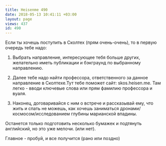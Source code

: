 ```yaml
---
title: Heisenme 490
date: 2018-05-13 10:41:11 +03:00
layout: page
views: 437
id: 490
---
```


Если ты хочешь поступить в Сколтех (прям очень-очень), то в первую очередь тебе надо:

1. Выбрать направление, интересующее тебя больше других, желательно иметь публикации и бэкграунд по выбранному направлению.

2. Далее тебе надо найти профессора, ответственного за данное направление в Сколтехе.Тут тебе поможет сайт: skos.heisen.me. Там легко - вводи ключевые слова или прям фамилию профессора и вуаля.

3. Наконец, договаривайся с ним о встрече и рассказывай ему, что жить и спать не можешь, как хочешь заниматься дронами/космосом/исследованием глубины марианской впадины.

Останется только подготовить несколько бумажек и подтянуть английский, но это уже мелочи. (или нет).

Главное - пробуй, и все получится (рано или поздно)


